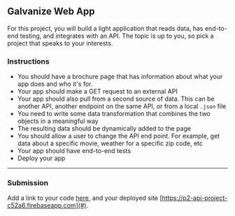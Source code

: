 ## Galvanize Web App

For this project, you will build a light application that reads data, has end-to-end testing, and integrates with an API. The topic is up to you, so pick a project that speaks to your interests.

### Instructions

* You should have a brochure page that has information about what your app does and who it's for.
* Your app should make a GET request to an external API
* Your app should also pull from a second source of data. This can be another API, another endpoint on the same API, or from a local `.json` file
* You need to write some data transformation that combines the two objects in a meaningful way
* The resulting data should be dynamically added to the page
* You should allow a user to change the API end point. For example, get data about a specific movie, weather for a specific zip code, etc
* Your app should have end-to-end tests
* Deploy your app

---

### Submission

Add a link to your code [here](#), and your deployed site [https://p2-api-project-c52a6.firebaseapp.com](#).

